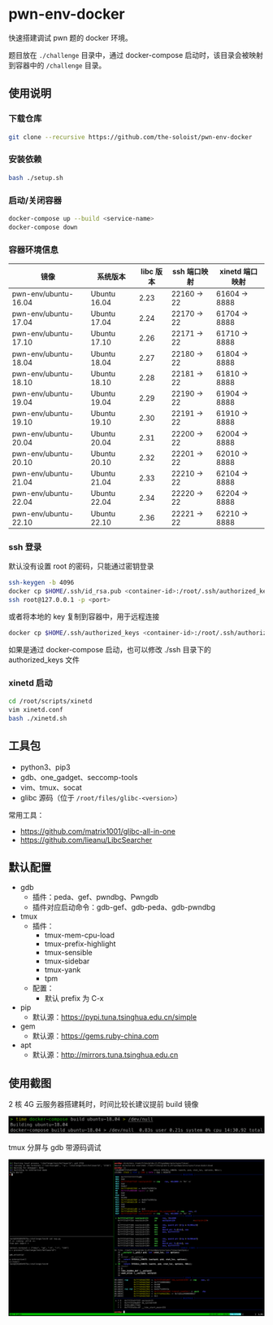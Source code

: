 # pwn-env-docker

快速搭建调试 pwn 题的 docker 环境。

题目放在 `./challenge` 目录中，通过 docker-compose 启动时，该目录会被映射到容器中的 `/challenge` 目录。

## 使用说明

### 下载仓库

```sh
git clone --recursive https://github.com/the-soloist/pwn-env-docker
```

### 安装依赖

```sh
bash ./setup.sh
```

### 启动/关闭容器

```sh
docker-compose up --build <service-name>
docker-compose down
```

### 容器环境信息

| 镜像                 | 系统版本     | libc 版本 | ssh 端口映射 | xinetd 端口映射 |
| -------------------- | ------------ | --------- | ------------ | --------------- |
| pwn-env/ubuntu-16.04 | Ubuntu 16.04 | 2.23      | 22160 -> 22  | 61604 -> 8888   |
| pwn-env/ubuntu-17.04 | Ubuntu 17.04 | 2.24      | 22170 -> 22  | 61704 -> 8888   |
| pwn-env/ubuntu-17.10 | Ubuntu 17.10 | 2.26      | 22171 -> 22  | 61710 -> 8888   |
| pwn-env/ubuntu-18.04 | Ubuntu 18.04 | 2.27      | 22180 -> 22  | 61804 -> 8888   |
| pwn-env/ubuntu-18.10 | Ubuntu 18.10 | 2.28      | 22181 -> 22  | 61810 -> 8888   |
| pwn-env/ubuntu-19.04 | Ubuntu 19.04 | 2.29      | 22190 -> 22  | 61904 -> 8888   |
| pwn-env/ubuntu-19.10 | Ubuntu 19.10 | 2.30      | 22191 -> 22  | 61910 -> 8888   |
| pwn-env/ubuntu-20.04 | Ubuntu 20.04 | 2.31      | 22200 -> 22  | 62004 -> 8888   |
| pwn-env/ubuntu-20.10 | Ubuntu 20.10 | 2.32      | 22201 -> 22  | 62010 -> 8888   |
| pwn-env/ubuntu-21.04 | Ubuntu 21.04 | 2.33      | 22210 -> 22  | 62104 -> 8888   |
| pwn-env/ubuntu-22.04 | Ubuntu 22.04 | 2.34      | 22220 -> 22  | 62204 -> 8888   |
| pwn-env/ubuntu-22.10 | Ubuntu 22.10 | 2.36      | 22221 -> 22  | 62210 -> 8888   |

### ssh 登录

默认没有设置 root 的密码，只能通过密钥登录

```sh
ssh-keygen -b 4096
docker cp $HOME/.ssh/id_rsa.pub <container-id>:/root/.ssh/authorized_keys
ssh root@127.0.0.1 -p <port>
```

或者将本地的 key 复制到容器中，用于远程连接

```sh
docker cp $HOME/.ssh/authorized_keys <container-id>:/root/.ssh/authorized_keys
```

如果是通过 docker-compose 启动，也可以修改 ./ssh 目录下的 authorized_keys 文件

### xinetd 启动

```sh
cd /root/scripts/xinetd
vim xinetd.conf
bash ./xinetd.sh
```

## 工具包

- python3、pip3
- gdb、one_gadget、seccomp-tools
- vim、tmux、socat
- glibc 源码（位于 `/root/files/glibc-<version>`）

常用工具：

- https://github.com/matrix1001/glibc-all-in-one
- https://github.com/lieanu/LibcSearcher

## 默认配置

- gdb
  - 插件：peda、gef、pwndbg、Pwngdb
  - 插件对应启动命令：gdb-gef、gdb-peda、gdb-pwndbg
- tmux
  - 插件：
    - tmux-mem-cpu-load
    - tmux-prefix-highlight
    - tmux-sensible
    - tmux-sidebar
    - tmux-yank
    - tpm
  - 配置：
    - 默认 prefix 为 C-x
- pip
  - 默认源：https://pypi.tuna.tsinghua.edu.cn/simple
- gem
  - 默认源：https://gems.ruby-china.com
- apt
  - 默认源：http://mirrors.tuna.tsinghua.edu.cn

## 使用截图

2 核 4G 云服务器搭建耗时，时间比较长建议提前 build 镜像

![0a9b70c0](./assets/0a9b70c0.png)

tmux 分屏与 gdb 带源码调试

![83690305](./assets/83690305.png)
